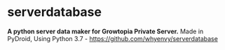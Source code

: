 # serverdatabase
<b>A python server data maker for Growtopia Private Server.</b>
Made in PyDroid, Using Python 3.7 - https://github.com/whyenvy/serverdatabase

